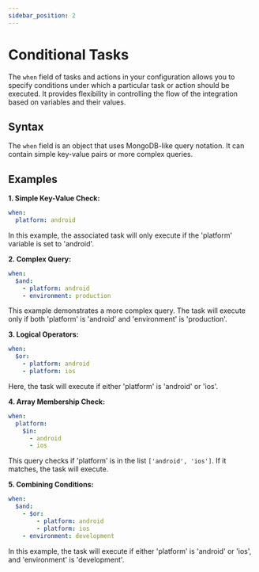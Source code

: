 ```yaml
---
sidebar_position: 2
---
```

# Conditional Tasks

The `when` field of tasks and actions in your configuration allows you to specify conditions under which a particular task or action should be executed. It provides flexibility in controlling the flow of the integration based on variables and their values.

## Syntax

The `when` field is an object that uses MongoDB-like query notation. It can contain simple key-value pairs or more complex queries.

## Examples

**1.  Simple Key-Value Check:**

```yaml
when:
  platform: android
```
In this example, the associated task will only execute if the 'platform' variable is set to 'android'.


**2.  Complex Query:**

```yaml
when:
  $and:
    - platform: android
    - environment: production
```

This example demonstrates a more complex query. The task will execute only if both 'platform' is 'android' and 'environment' is 'production'.


**3.  Logical Operators:**

```yaml
when:
  $or:
    - platform: android
    - platform: ios
```

Here, the task will execute if either 'platform' is 'android' or 'ios'.


**4.  Array Membership Check:**

```yaml
when:
  platform:
    $in:
      - android
      - ios
```

This query checks if 'platform' is in the list `['android', 'ios']`. If it matches, the task will execute.

**5.  Combining Conditions:**

```yaml
when:
  $and:
    - $or:
        - platform: android
        - platform: ios
    - environment: development
```

In this example, the task will execute if either 'platform' is 'android' or 'ios', and 'environment' is 'development'.
